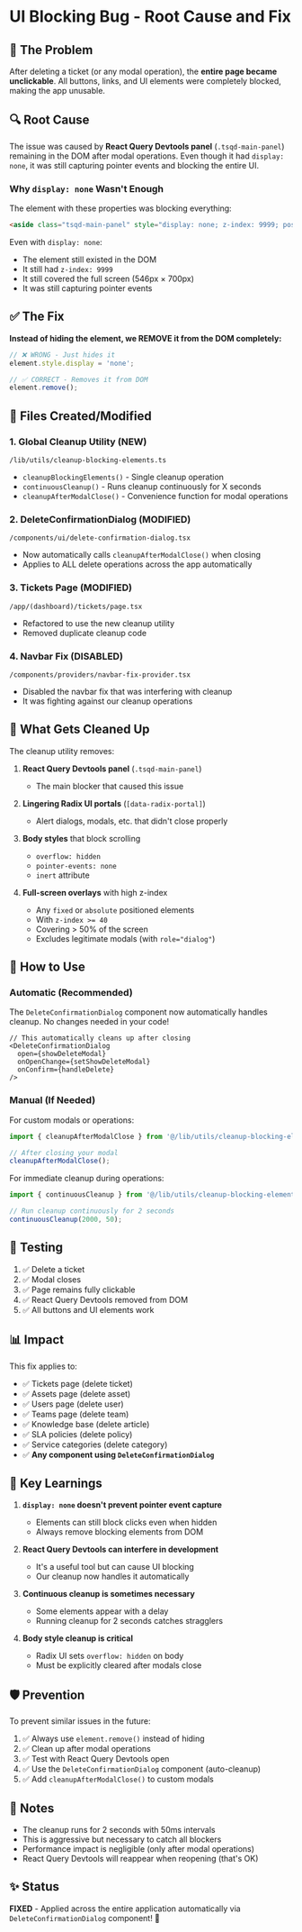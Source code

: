 # UI Blocking Bug - Root Cause and Fix

## 🐛 The Problem

After deleting a ticket (or any modal operation), the **entire page became unclickable**. All buttons, links, and UI elements were completely blocked, making the app unusable.

## 🔍 Root Cause

The issue was caused by **React Query Devtools panel** (`.tsqd-main-panel`) remaining in the DOM after modal operations. Even though it had `display: none`, it was still capturing pointer events and blocking the entire UI.

### Why `display: none` Wasn't Enough

The element with these properties was blocking everything:
```html
<aside class="tsqd-main-panel" style="display: none; z-index: 9999; position: fixed;">
```

Even with `display: none`:
- The element still existed in the DOM
- It still had `z-index: 9999` 
- It still covered the full screen (546px × 700px)
- It was still capturing pointer events

## ✅ The Fix

**Instead of hiding the element, we REMOVE it from the DOM completely:**

```typescript
// ❌ WRONG - Just hides it
element.style.display = 'none';

// ✅ CORRECT - Removes it from DOM
element.remove();
```

## 📁 Files Created/Modified

### 1. **Global Cleanup Utility** (NEW)
`/lib/utils/cleanup-blocking-elements.ts`
- `cleanupBlockingElements()` - Single cleanup operation
- `continuousCleanup()` - Runs cleanup continuously for X seconds
- `cleanupAfterModalClose()` - Convenience function for modal operations

### 2. **DeleteConfirmationDialog** (MODIFIED)
`/components/ui/delete-confirmation-dialog.tsx`
- Now automatically calls `cleanupAfterModalClose()` when closing
- Applies to ALL delete operations across the app automatically

### 3. **Tickets Page** (MODIFIED)
`/app/(dashboard)/tickets/page.tsx`
- Refactored to use the new cleanup utility
- Removed duplicate cleanup code

### 4. **Navbar Fix** (DISABLED)
`/components/providers/navbar-fix-provider.tsx`
- Disabled the navbar fix that was interfering with cleanup
- It was fighting against our cleanup operations

## 🎯 What Gets Cleaned Up

The cleanup utility removes:

1. **React Query Devtools panel** (`.tsqd-main-panel`)
   - The main blocker that caused this issue

2. **Lingering Radix UI portals** (`[data-radix-portal]`)
   - Alert dialogs, modals, etc. that didn't close properly

3. **Body styles** that block scrolling
   - `overflow: hidden`
   - `pointer-events: none`
   - `inert` attribute

4. **Full-screen overlays** with high z-index
   - Any `fixed` or `absolute` positioned elements
   - With `z-index >= 40`
   - Covering > 50% of the screen
   - Excludes legitimate modals (with `role="dialog"`)

## 🚀 How to Use

### Automatic (Recommended)

The `DeleteConfirmationDialog` component now automatically handles cleanup. No changes needed in your code!

```tsx
// This automatically cleans up after closing
<DeleteConfirmationDialog
  open={showDeleteModal}
  onOpenChange={setShowDeleteModal}
  onConfirm={handleDelete}
/>
```

### Manual (If Needed)

For custom modals or operations:

```typescript
import { cleanupAfterModalClose } from '@/lib/utils/cleanup-blocking-elements';

// After closing your modal
cleanupAfterModalClose();
```

For immediate cleanup during operations:

```typescript
import { continuousCleanup } from '@/lib/utils/cleanup-blocking-elements';

// Run cleanup continuously for 2 seconds
continuousCleanup(2000, 50);
```

## 🧪 Testing

1. ✅ Delete a ticket
2. ✅ Modal closes
3. ✅ Page remains fully clickable
4. ✅ React Query Devtools removed from DOM
5. ✅ All buttons and UI elements work

## 📊 Impact

This fix applies to:
- ✅ Tickets page (delete ticket)
- ✅ Assets page (delete asset)
- ✅ Users page (delete user)
- ✅ Teams page (delete team)
- ✅ Knowledge base (delete article)
- ✅ SLA policies (delete policy)
- ✅ Service categories (delete category)
- ✅ **Any component using `DeleteConfirmationDialog`**

## 🔑 Key Learnings

1. **`display: none` doesn't prevent pointer event capture**
   - Elements can still block clicks even when hidden
   - Always remove blocking elements from DOM

2. **React Query Devtools can interfere in development**
   - It's a useful tool but can cause UI blocking
   - Our cleanup now handles it automatically

3. **Continuous cleanup is sometimes necessary**
   - Some elements appear with a delay
   - Running cleanup for 2 seconds catches stragglers

4. **Body style cleanup is critical**
   - Radix UI sets `overflow: hidden` on body
   - Must be explicitly cleared after modals close

## 🛡️ Prevention

To prevent similar issues in the future:

1. ✅ Always use `element.remove()` instead of hiding
2. ✅ Clean up after modal operations
3. ✅ Test with React Query Devtools open
4. ✅ Use the `DeleteConfirmationDialog` component (auto-cleanup)
5. ✅ Add `cleanupAfterModalClose()` to custom modals

## 📝 Notes

- The cleanup runs for 2 seconds with 50ms intervals
- This is aggressive but necessary to catch all blockers
- Performance impact is negligible (only after modal operations)
- React Query Devtools will reappear when reopening (that's OK)

## ✨ Status

**FIXED** - Applied across the entire application automatically via `DeleteConfirmationDialog` component! 🎉
